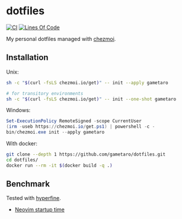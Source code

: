 # dotfiles

[![CI](https://github.com/gametaro/dotfiles/actions/workflows/ci.yml/badge.svg)](https://github.com/gametaro/dotfiles/actions/workflows/ci.yml)
[![Lines Of Code](https://tokei.rs/b1/github/gametaro/dotfiles?category=code)](https://github.com/XAMPPRocky/tokei)

My personal dotfiles managed with [chezmoi](https://github.com/twpayne/chezmoi).

## Installation

Unix:

```bash
sh -c "$(curl -fsLS chezmoi.io/get)" -- init --apply gametaro

# for transitory environments
sh -c "$(curl -fsLS chezmoi.io/get)" -- init --one-shot gametaro
```

Windows:

```powershell
Set-ExecutionPolicy RemoteSigned -scope CurrentUser
(irm -useb https://chezmoi.io/get.ps1) | powershell -c -
bin/chezmoi.exe init --apply gametaro
```

With docker:

```bash
git clone --depth 1 https://github.com/gametaro/dotfiles.git
cd dotfiles/
docker run --rm -it $(docker build -q .)
```

## Benchmark

Tested with [hyperfine](https://github.com/sharkdp/hyperfine).

* [Neovim startup time](https://gametaro.github.io/dotfiles/dev/bench/)
